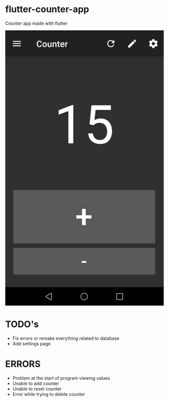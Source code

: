 # flutter-counter-app
Counter app made with flutter

![app](https://raw.githubusercontent.com/N1ght-Fury/flutter-counter-app/master/App.png)

# TODO's
- Fix errors or remake everything related to database
- Add settings page

# ERRORS
- Problem at the start of program viewing values
- Unable to add counter
- Unable to reset counter
- Error while trying to delete counter
